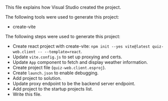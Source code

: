 This file explains how Visual Studio created the project.

The following tools were used to generate this project:
- create-vite

The following steps were used to generate this project:
- Create react project with create-vite: `npm init --yes vite@latest quiz-web.client -- --template=react`.
- Update `vite.config.js` to set up proxying and certs.
- Update `App` component to fetch and display weather information.
- Create project file (`quiz-web.client.esproj`).
- Create `launch.json` to enable debugging.
- Add project to solution.
- Update proxy endpoint to be the backend server endpoint.
- Add project to the startup projects list.
- Write this file.
